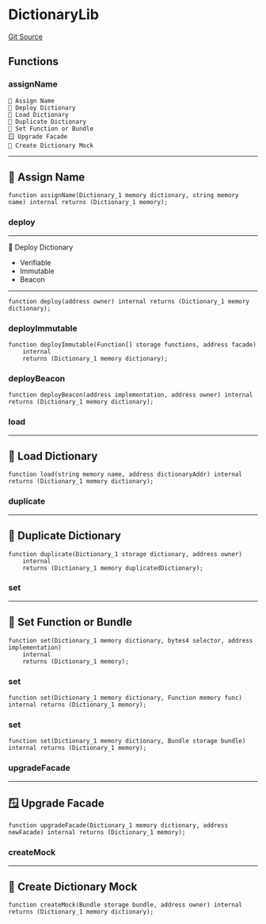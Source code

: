 # DictionaryLib
[Git Source](https://github.com/metacontract/mc/blob/20954f1387efa0bc72b42d3e78a22f9f845eebbd/src/devkit/Flattened.sol)


## Functions
### assignName

~~~~~~~~~~~~~~~~~~~~~~~~~~~~~~~~~~~~~~~~~~
📛 Assign Name
🚀 Deploy Dictionary
📩 Load Dictionary
🔂 Duplicate Dictionary
🧩 Set Function or Bundle
🪟 Upgrade Facade
🤖 Create Dictionary Mock
~~~~~~~~~~~~~~~~~~~~~~~~~~~~~~~~~~~~~~~~~~~~
--------------------
📛 Assign Name
----------------------


```solidity
function assignName(Dictionary_1 memory dictionary, string memory name) internal returns (Dictionary_1 memory);
```

### deploy

-------------------------
🚀 Deploy Dictionary
- Verifiable
- Immutable
- Beacon
---------------------------


```solidity
function deploy(address owner) internal returns (Dictionary_1 memory dictionary);
```

### deployImmutable


```solidity
function deployImmutable(Function[] storage functions, address facade)
    internal
    returns (Dictionary_1 memory dictionary);
```

### deployBeacon


```solidity
function deployBeacon(address implementation, address owner) internal returns (Dictionary_1 memory dictionary);
```

### load

-----------------------
📩 Load Dictionary
-------------------------


```solidity
function load(string memory name, address dictionaryAddr) internal returns (Dictionary_1 memory dictionary);
```

### duplicate

----------------------------
🔂 Duplicate Dictionary
------------------------------


```solidity
function duplicate(Dictionary_1 storage dictionary, address owner)
    internal
    returns (Dictionary_1 memory duplicatedDictionary);
```

### set

-----------------------------
🧩 Set Function or Bundle
-------------------------------


```solidity
function set(Dictionary_1 memory dictionary, bytes4 selector, address implementation)
    internal
    returns (Dictionary_1 memory);
```

### set


```solidity
function set(Dictionary_1 memory dictionary, Function memory func) internal returns (Dictionary_1 memory);
```

### set


```solidity
function set(Dictionary_1 memory dictionary, Bundle storage bundle) internal returns (Dictionary_1 memory);
```

### upgradeFacade

----------------------
🪟 Upgrade Facade
------------------------


```solidity
function upgradeFacade(Dictionary_1 memory dictionary, address newFacade) internal returns (Dictionary_1 memory);
```

### createMock

------------------------------
🤖 Create Dictionary Mock
--------------------------------


```solidity
function createMock(Bundle storage bundle, address owner) internal returns (Dictionary_1 memory dictionary);
```

